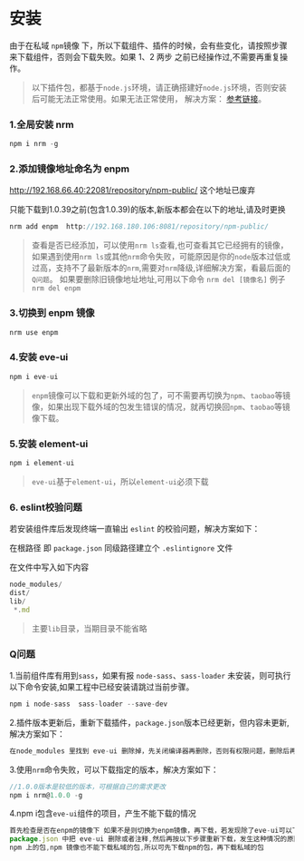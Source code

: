 # 安装

由于在私域 `npm`镜像 下，所以下载组件、插件的时候，会有些变化，请按照步骤来下载组件，否则会下载失败。如果 1、2 两步 之前已经操作过,不需要再重复操作。

> 以下插件包，都基于`node.js`环境，请正确搭建好`node.js`环境，否则安装后可能无法正常使用。如果无法正常使用， 解决方案： [参考链接](https://blog.csdn.net/zixinghuanyue/article/details/100057262)。

### 1.全局安装 nrm

```js
npm i nrm -g
```
### 2.添加镜像地址命名为 enpm

 http://192.168.66.40:22081/repository/npm-public/   这个地址已废弃
 
 只能下载到1.0.39之前(包含1.0.39)的版本,新版本都会在以下的地址,请及时更换

```js
nrm add enpm  http://192.168.180.106:8081/repository/npm-public/
```

>  查看是否已经添加，可以使用`nrm ls`查看,也可查看其它已经拥有的镜像，如果遇到使用`nrm ls`或其他`nrm`命令失败，可能原因是你的`node`版本过低或过高，支持不了最新版本的`nrm`,需要对`nrm`降级,详细解决方案，看最后面的`Q问题`。
如果要删除旧镜像地址地址,可用以下命令 `nrm del [镜像名]` 例子 `nrm del enpm`

###  3.切换到 enpm 镜像

```js
nrm use enpm
```
###  4.安装 eve-ui

```js
npm i eve-ui
```

>  `enpm`镜像可以下载和更新外域的包了，可不需要再切换为`npm`、`taobao`等镜像，如果出现下载外域的包发生错误的情况，就再切换回`npm`、`taobao`等镜像下载。

###  5.安装 element-ui

```js
npm i element-ui 
```
>  `eve-ui`基于`element-ui`，所以`element-ui`必须下载

### 6. eslint校验问题

若安装组件库后发现终端一直输出 `eslint` 的校验问题，解决方案如下：

在根路径 即 `package.json` 同级路径建立个 `.eslintignore` 文件

在文件中写入如下内容

```js
node_modules/
dist/
lib/
 *.md
```
> 主要`lib`目录，当期目录不能省略


###  Q问题
1.当前组件库有用到`sass`，如果有报 `node-sass`、`sass-loader` 未安装，则可执行以下命令安装,如果工程中已经安装请跳过当前步骤。
```js
npm i node-sass  sass-loader --save-dev
```

2.插件版本更新后，重新下载插件，`package.json`版本已经更新，但内容未更新,解决方案如下：

```js
在node_modules 里找到 eve-ui 删除掉，先关闭编译器再删除，否则有权限问题，删除后再重新 执行 npm i eve-ui 
```

3.使用`nrm`命令失败，可以下载指定的版本，解决方案如下：
```js
//1.0.0版本是较低的版本，可根据自己的需求更改
npm i nrm@1.0.0 -g
```

4.npm i包含`eve-ui`组件的项目，产生不能下载的情况
```js
首先检查是否在enpm的镜像下 如果不是则切换为enpm镜像，再下载，若发现除了eve-ui可以下载，其他组件无法下载则在
package.json 中把 eve-ui 删除或者注释,然后再按以下步骤重新下载，发生这种情况的原因主要是:私域镜像不能下载
npm 上的包,npm 镜像也不能下载私域的包,所以可先下载npm的包，再下载私域的包
```